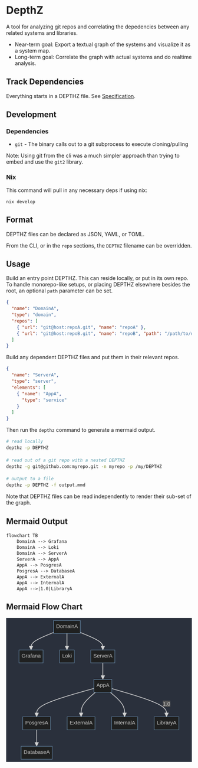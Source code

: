 # DepthZ

A tool for analyzing git repos and correlating the depedencies between any related systems and libraries.

- Near-term goal: Export a textual graph of the systems and visualize it as a system map.
- Long-term goal: Correlate the graph with actual systems and do realtime analysis.

## Track Dependencies

Everything starts in a DEPTHZ file. See [Specification](./SPECIFICATION.md).

## Development

### Dependencies

- `git` - The binary calls out to a git subprocess to execute cloning/pulling

Note: Using git from the cli was a much simpler approach than trying to embed and use the `git2` library.

### Nix

This command will pull in any necessary deps if using nix:

```
nix develop
```
## Format

DEPTHZ files can be declared as JSON, YAML, or TOML.

From the CLI, or in the `repo` sections, the `DEPTHZ` filename can be overridden.

## Usage

Build an entry point DEPTHZ. This can reside locally, or put in its own repo.
To handle monorepo-like setups, or placing DEPTHZ elsewhere besides the root,
an optional `path` parameter can be set.

```json
{
  "name": "DomainA",
  "type": "domain",
  "repos": [
    { "url": "git@host:repoA.git", "name": "repoA" },
    { "url": "git@host:repoB.git", "name": "repoB", "path": "/path/to/depthz/dir" }
  ]
}
```

Build any dependent DEPTHZ files and put them in their relevant repos.

```json
{
  "name": "ServerA",
  "type": "server",  
  "elements": [
    { "name": "AppA",
      "type": "service"
    }
  ]
}
```

Then run the `depthz` command to generate a mermaid output.

```bash
# read locally
depthz -p DEPTHZ

# read out of a git repo with a nested DEPTHZ
depthz -g git@github.com:myrepo.git -n myrepo -p /my/DEPTHZ

# output to a file
depthz -p DEPTHZ -f output.mmd
```
Note that DEPTHZ files can be read independently to render their sub-set of the graph.

## Mermaid Output

```
flowchart TB
    DomainA --> Grafana
    DomainA --> Loki
    DomainA --> ServerA
    ServerA --> AppA
    AppA --> PosgresA
    PosgresA --> DatabaseA
    AppA --> ExternalA
    AppA --> InternalA
    AppA -->|1.0|LibraryA
```

## Mermaid Flow Chart

![mermaid example](docs/mermaid-example.png)
